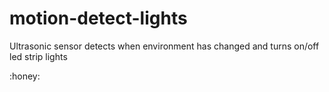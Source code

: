 # motion-detect-lights
Ultrasonic sensor detects when environment has changed and turns on/off led strip lights

:honey:
